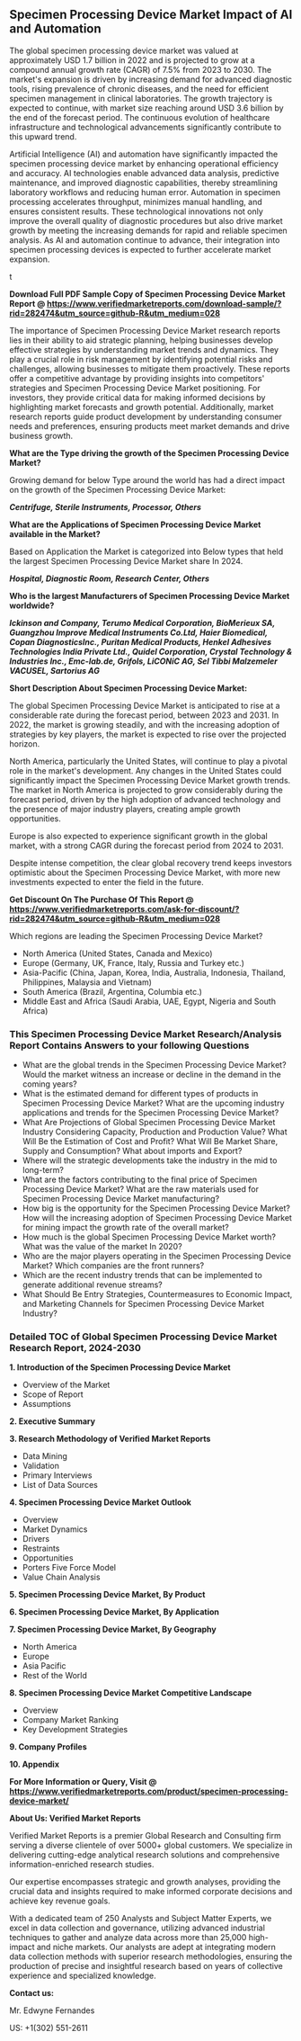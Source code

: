 <h2>Specimen Processing Device Market Impact of AI and Automation</h2><p>The global specimen processing device market was valued at approximately USD 1.7 billion in 2022 and is projected to grow at a compound annual growth rate (CAGR) of 7.5% from 2023 to 2030. The market's expansion is driven by increasing demand for advanced diagnostic tools, rising prevalence of chronic diseases, and the need for efficient specimen management in clinical laboratories. The growth trajectory is expected to continue, with market size reaching around USD 3.6 billion by the end of the forecast period. The continuous evolution of healthcare infrastructure and technological advancements significantly contribute to this upward trend.</p><p>Artificial Intelligence (AI) and automation have significantly impacted the specimen processing device market by enhancing operational efficiency and accuracy. AI technologies enable advanced data analysis, predictive maintenance, and improved diagnostic capabilities, thereby streamlining laboratory workflows and reducing human error. Automation in specimen processing accelerates throughput, minimizes manual handling, and ensures consistent results. These technological innovations not only improve the overall quality of diagnostic procedures but also drive market growth by meeting the increasing demands for rapid and reliable specimen analysis. As AI and automation continue to advance, their integration into specimen processing devices is expected to further accelerate market expansion.</p>t</p><p id="" class=""><strong>Download Full PDF Sample Copy of Specimen Processing Device Market Report @ <a href="https://www.verifiedmarketreports.com/download-sample/?rid=282474&utm_source=github-R&utm_medium=028" target="_blank">https://www.verifiedmarketreports.com/download-sample/?rid=282474&utm_source=github-R&utm_medium=028</a></strong></p><p>The importance of&nbsp;Specimen Processing Device Market research reports lies in their ability to aid strategic planning, helping businesses develop effective strategies by understanding market trends and dynamics. They play a crucial role in risk management by identifying potential risks and challenges, allowing businesses to mitigate them proactively. These reports offer a competitive advantage by providing insights into competitors' strategies and Specimen Processing Device Market positioning. For investors, they provide critical data for making informed decisions by highlighting market forecasts and growth potential. Additionally, market research reports guide product development by understanding consumer needs and preferences, ensuring products meet market demands and drive business growth.</p><p><strong>What are the&nbsp;Type driving the growth of the Specimen Processing Device Market?</strong></p><p id="" class="">Growing demand for below Type around the world has had a direct impact on the growth of the Specimen Processing Device Market:</p><em><strong>Centrifuge, Sterile Instruments, Processor, Others</strong></em></p><strong>What are the&nbsp;Applications&nbsp;of Specimen Processing Device Market available in the Market?</strong></p><p id="" class="">Based on Application the Market is categorized into Below types that held the largest Specimen Processing Device Market share In 2024.</p><em><strong>Hospital, Diagnostic Room, Research Center, Others</strong></em></p><strong>Who is the largest Manufacturers of Specimen Processing Device Market worldwide?</strong></p><p><em><strong>Ickinson and Company, Terumo Medical Corporation, BioMerieux SA, Guangzhou Improve Medical Instruments Co.Ltd, Haier Biomedical, Copan DiagnosticsInc., Puritan Medical Products, Henkel Adhesives Technologies India Private Ltd., Quidel Corporation, Crystal Technology & Industries Inc., Emc-lab.de, Grifols, LiCONiC AG, Sel Tibbi Malzemeler VACUSEL, Sartorius AG</strong></em></p><p id="" class=""><strong>Short Description About Specimen Processing Device Market:</strong></p><p>The global Specimen Processing Device Market is anticipated to rise at a considerable rate during the forecast period, between 2023 and 2031. In 2022, the market is growing steadily, and with the increasing adoption of strategies by key players, the market is expected to rise over the projected horizon.</p><p>North America, particularly the United States, will continue to play a pivotal role in the market's development. Any changes in the United States could significantly impact the Specimen Processing Device Market growth trends. The market in North America is projected to grow considerably during the forecast period, driven by the high adoption of advanced technology and the presence of major industry players, creating ample growth opportunities.</p><p>Europe is also expected to experience significant growth in the global market, with a strong CAGR during the forecast period from 2024 to 2031.</p><p>Despite intense competition, the clear global recovery trend keeps investors optimistic about the Specimen Processing Device Market, with more new investments expected to enter the field in the future.</p><p id="" class=""><strong>Get Discount On The Purchase Of This Report @ <a href="https://www.verifiedmarketreports.com/ask-for-discount/?rid=282474&utm_source=github-R&utm_medium=028" target="_blank">https://www.verifiedmarketreports.com/ask-for-discount/?rid=282474&utm_source=github-R&utm_medium=028</a></strong></p>Which regions are leading the Specimen Processing Device Market?</p><ul><li>North America (United States, Canada and Mexico)</li><li>Europe (Germany, UK, France, Italy, Russia and Turkey etc.)</li><li>Asia-Pacific (China, Japan, Korea, India, Australia, Indonesia, Thailand, Philippines, Malaysia and Vietnam)</li><li>South America (Brazil, Argentina, Columbia etc.)</li><li>Middle East and Africa (Saudi Arabia, UAE, Egypt, Nigeria and South Africa)</li></ul><h3 id="" class="">This Specimen Processing Device Market Research/Analysis Report Contains Answers to your following Questions</h3><ul><li>What are the global trends in the Specimen Processing Device Market? Would the market witness an increase or decline in the demand in the coming years?</li><li>What is the estimated demand for different types of products in Specimen Processing Device Market? What are the upcoming industry applications and trends for the Specimen Processing Device Market?</li><li>What Are Projections of Global Specimen Processing Device Market Industry Considering Capacity, Production and Production Value? What Will Be the Estimation of Cost and Profit? What Will Be Market Share, Supply and Consumption? What about imports and Export?</li><li>Where will the strategic developments take the industry in the mid to long-term?</li><li>What are the factors contributing to the final price of Specimen Processing Device Market? What are the raw materials used for Specimen Processing Device Market manufacturing?</li><li>How big is the opportunity for the Specimen Processing Device Market? How will the increasing adoption of Specimen Processing Device Market for mining impact the growth rate of the overall market?</li><li>How much is the global Specimen Processing Device Market worth? What was the value of the market In 2020?</li><li>Who are the major players operating in the Specimen Processing Device Market? Which companies are the front runners?</li><li>Which are the recent industry trends that can be implemented to generate additional revenue streams?</li><li>What Should Be Entry Strategies, Countermeasures to Economic Impact, and Marketing Channels for Specimen Processing Device Market Industry?</li></ul><h3 id="" class="">Detailed TOC of Global Specimen Processing Device Market Research Report, 2024-2030</h3><p id="" class=""><strong>1. Introduction of the Specimen Processing Device Market</strong></p><ul><li>Overview of the Market</li><li>Scope of Report</li><li>Assumptions</li></ul><p id="" class=""><strong>2. Executive Summary</strong></p><p id="" class=""><strong>3. Research Methodology of Verified Market Reports</strong></p><ul><li>Data Mining</li><li>Validation</li><li>Primary Interviews</li><li>List of Data Sources</li></ul><p id="" class=""><strong>4. Specimen Processing Device Market Outlook</strong></p><ul><li>Overview</li><li>Market Dynamics</li><li>Drivers</li><li>Restraints</li><li>Opportunities</li><li>Porters Five Force Model</li><li>Value Chain Analysis</li></ul><p id="" class=""><strong>5. Specimen Processing Device Market, By Product</strong></p><p id="" class=""><strong>6. Specimen Processing Device Market, By Application</strong></p><p id="" class=""><strong>7. Specimen Processing Device Market, By Geography</strong></p><ul><li>North America</li><li>Europe</li><li>Asia Pacific</li><li>Rest of the World</li></ul><p id="" class=""><strong>8. Specimen Processing Device Market Competitive Landscape</strong></p><ul><li>Overview</li><li>Company Market Ranking</li><li>Key Development Strategies</li></ul><p id="" class=""><strong>9. Company Profiles</strong></p><p id="" class=""><strong>10. Appendix</strong></p><p id="" class=""><strong>For More Information or Query, Visit @ <a href="https://www.verifiedmarketreports.com/product/specimen-processing-device-market/" target="_blank">https://www.verifiedmarketreports.com/product/specimen-processing-device-market/</a></strong></p><p id="" class=""><strong>About Us: Verified Market Reports</strong></p><p id="" class="">Verified Market Reports is a premier Global Research and Consulting firm serving a diverse clientele of over 5000+ global customers. We specialize in delivering cutting-edge analytical research solutions and comprehensive information-enriched research studies.</p><p id="" class="">Our expertise encompasses strategic and growth analyses, providing the crucial data and insights required to make informed corporate decisions and achieve key revenue goals.</p><p id="" class="">With a dedicated team of 250 Analysts and Subject Matter Experts, we excel in data collection and governance, utilizing advanced industrial techniques to gather and analyze data across more than 25,000 high-impact and niche markets. Our analysts are adept at integrating modern data collection methods with superior research methodologies, ensuring the production of precise and insightful research based on years of collective experience and specialized knowledge.</p><p id="" class=""><strong>Contact us:</strong></p><p id="" class="">Mr. Edwyne Fernandes</p><p id="" class="">US: +1(302) 551-2611</p>
